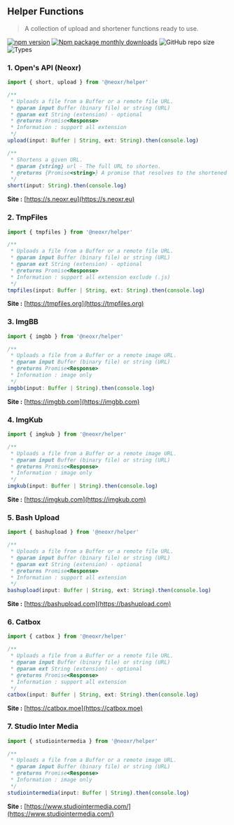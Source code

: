 ## Helper Functions

> A collection of upload and shortener functions ready to use.

<p align="center">

[![npm version](https://badgen.net/npm/v/@neoxr/helper)](https://badgen.net/npm/v/express) [![Npm package monthly downloads](https://badgen.net/npm/dm/@neoxr/helper)](https://npmjs.com/package/@neoxr/helper) ![GitHub repo size](https://img.shields.io/github/repo-size/neoxr/helper?style=flat) ![Types](https://badgen.net/npm/types/@neoxr/helper)

</p>

### 1. Open's API (Neoxr)

```js
import { short, upload } from '@neoxr/helper'

/**
 * Uploads a file from a Buffer or a remote file URL.
 * @param input Buffer (binary file) or string (URL)
 * @param ext String (extension) - optional
 * @returns Promise<Response>
 * Information : support all extension
 */
upload(input: Buffer | String, ext: String).then(console.log)

/**
 * Shortens a given URL.
 * @param {string} url - The full URL to shorten.
 * @returns {Promise<string>} A promise that resolves to the shortened URL.
 */
short(input: String).then(console.log)
```
**Site :** [https://s.neoxr.eu](https://s.neoxr.eu)

### 2. TmpFiles

```js
import { tmpfiles } from '@neoxr/helper'

/**
 * Uploads a file from a Buffer or a remote file URL.
 * @param input Buffer (binary file) or string (URL)
 * @param ext String (extension) - optional
 * @returns Promise<Response>
 * Information : support all extension exclude (.js)
 */
tmpfiles(input: Buffer | String, ext: String).then(console.log)
```
**Site :** [https://tmpfiles.org](https://tmpfiles.org)

### 3. ImgBB

```js
import { imgbb } from '@neoxr/helper'

/**
 * Uploads a file from a Buffer or a remote image URL.
 * @param input Buffer (binary file) or string (URL)
 * @returns Promise<Response>
 * Information : image only
 */
imgbb(input: Buffer | String).then(console.log)
```
**Site :** [https://imgbb.com](https://imgbb.com)

### 4. ImgKub

```js
import { imgkub } from '@neoxr/helper'

/**
 * Uploads a file from a Buffer or a remote image URL.
 * @param input Buffer (binary file) or string (URL)
 * @returns Promise<Response>
 * Information : image only
 */
imgkub(input: Buffer | String).then(console.log)
```
**Site :** [https://imgkub.com](https://imgkub.com)

### 5. Bash Upload

```js
import { bashupload } from '@neoxr/helper'

/**
 * Uploads a file from a Buffer or a remote file URL.
 * @param input Buffer (binary file) or string (URL)
 * @param ext String (extension) - optional
 * @returns Promise<Response>
 * Information : support all extension
 */
bashupload(input: Buffer | String, ext: String).then(console.log)
```
**Site :** [https://bashupload.com](https://bashupload.com)

### 6. Catbox

```js
import { catbox } from '@neoxr/helper'

/**
 * Uploads a file from a Buffer or a remote file URL.
 * @param input Buffer (binary file) or string (URL)
 * @param ext String (extension) - optional
 * @returns Promise<Response>
 * Information : support all extension
 */
catbox(input: Buffer | String, ext: String).then(console.log)
```
**Site :** [https://catbox.moe](https://catbox.moe)

### 7. Studio Inter Media

```js
import { studiointermedia } from '@neoxr/helper'

/**
 * Uploads a file from a Buffer or a remote image URL.
 * @param input Buffer (binary file) or string (URL)
 * @returns Promise<Response>
 * Information : image only
 */
studiointermedia(input: Buffer | String).then(console.log)
```
**Site :** [https://www.studiointermedia.com/](https://www.studiointermedia.com/)
